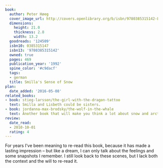 ```yaml
---
book:
  author: Peter Høeg
  cover_image_url: http://covers.openlibrary.org/b/isbn/9780385315142-L.jpg
  dimensions:
    height: 21.0
    thickness: 2.8
    width: 13.2
  goodreads: '124509'
  isbn10: 0385315147
  isbn13: '9780385315142'
  owned: true
  pages: 469
  publication_year: '1992'
  spine_color: '#c9dacf'
  tags:
  - german
  title: Smilla's Sense of Snow
plan:
  date_added: '2016-05-08'
related_books:
- book: stieg-larsson/the-girl-with-the-dragon-tattoo
  text: Smilla and Lisbeth could be sisters.
- book: jordanna-max-brodsky/the-wolf-in-the-whale
  text: Another book that will make you think a lot about snow and arctic survival.
review:
  date_read:
  - 2010-10-01
  rating: 4
---
```


For years I've been meaning to re-read this book, because it has made a lasting impression – but like a dream, I can
only talk about the feelings and some snapshots I remember. I still look back to these scenes, but I lack both the
context and the will to re-read it.
